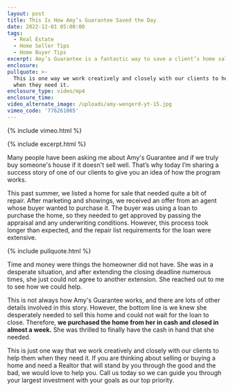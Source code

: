 ```yaml
---
layout: post
title: This Is How Amy’s Guarantee Saved the Day
date: 2022-12-01 05:00:00
tags:
  - Real Estate
  - Home Seller Tips
  - Home Buyer Tips
excerpt: Amy’s Guarantee is a fantastic way to save a client’s home sale.
enclosure:
pullquote: >-
  This is one way we work creatively and closely with our clients to help them
  when they need it.
enclosure_type: video/mp4
enclosure_time:
video_alternate_image: /uploads/amy-wengerd-yt-15.jpg
vimeo_code: '776261065'
---
```

{% include vimeo.html %}

{% include excerpt.html %}

Many people have been asking me about Amy's Guarantee and if we truly buy someone's house if it doesn't sell well. That’s why today I’m sharing a success story of one of our clients to give you an idea of how the program works.

This past summer, we listed a home for sale that needed quite a bit of repair. After marketing and showings, we received an offer from an agent whose buyer wanted to purchase it. The buyer was using a loan to purchase the home, so they needed to get approved by passing the appraisal and any underwriting conditions. However, this process took longer than expected, and the repair list requirements for the loan were extensive.

{% include pullquote.html %}

Time and money were things the homeowner did not have. She was in a desperate situation, and after extending the closing deadline numerous times, she just could not agree to another extension. She reached out to me to see how we could help.

This is not always how Amy's Guarantee works, and there are lots of other details involved in this story. However, the bottom line is we knew she desperately needed to sell this home and could not wait for the loan to close. Therefore, **we purchased the home from her in cash and closed in almost a week.** She was thrilled to finally have the cash in hand that she needed.

This is just one way that we work creatively and closely with our clients to help them when they need it. If you are thinking about selling or buying a home and need a Realtor that will stand by you through the good and the bad, we would love to help you. Call us today so we can guide you through your largest investment with your goals as our top priority.